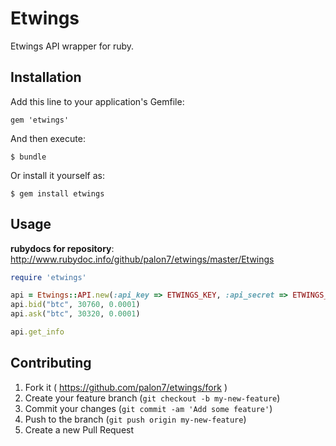 # Etwings

Etwings API wrapper for ruby.

## Installation

Add this line to your application's Gemfile:

    gem 'etwings'

And then execute:

    $ bundle

Or install it yourself as:

    $ gem install etwings

## Usage

**rubydocs for repository**: http://www.rubydoc.info/github/palon7/etwings/master/Etwings

```ruby
require 'etwings'

api = Etwings::API.new(:api_key => ETWINGS_KEY, :api_secret => ETWINGS_SECRET)
api.bid("btc", 30760, 0.0001)
api.ask("btc", 30320, 0.0001)

api.get_info
```

## Contributing

1. Fork it ( https://github.com/palon7/etwings/fork )
2. Create your feature branch (`git checkout -b my-new-feature`)
3. Commit your changes (`git commit -am 'Add some feature'`)
4. Push to the branch (`git push origin my-new-feature`)
5. Create a new Pull Request
